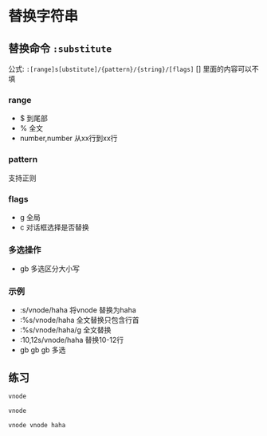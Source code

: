 # 替换字符串

## 替换命令 `:substitute`

公式: `:[range]s[ubstitute]/{pattern}/{string}/[flags]` [] 里面的内容可以不填

### range

- $ 到尾部
- % 全文
- number,number 从xx行到xx行

### pattern

支持正则

### flags

- g 全局
- c 对话框选择是否替换

### 多选操作

- gb 多选区分大小写

### 示例

- :s/vnode/haha 将vnode 替换为haha
- :%s/vnode/haha 全文替换只包含行首 
- :%s/vnode/haha/g 全文替换 
- :10,12s/vnode/haha 替换10-12行 
- gb gb gb 多选


## 练习

```js
vnode 

vnode 

vnode vnode haha
```